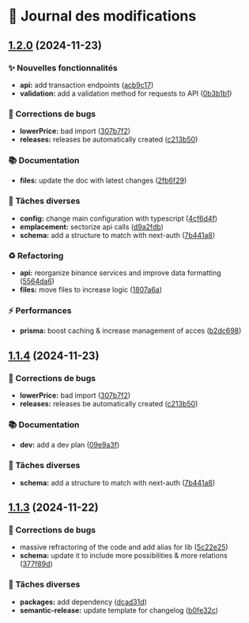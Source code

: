 # 📝 Journal des modifications

## [1.2.0](https://github.com/jos34000/crypto-tracking/compare/v1.1.3...v1.2.0) (2024-11-23)

### ✨ Nouvelles fonctionnalités

* **api:** add transaction endpoints ([acb9c17](https://github.com/jos34000/crypto-tracking/commit/acb9c17167669297dd9cdea90a4debffda89fa1e))
* **validation:** add a validation method for requests to API ([0b3b1b1](https://github.com/jos34000/crypto-tracking/commit/0b3b1b1743bbcac614f78815c3e27c3c929c2c45))

### 🐛 Corrections de bugs

* **lowerPrice:** bad import ([307b7f2](https://github.com/jos34000/crypto-tracking/commit/307b7f24afee665ec80a0ffbe77c498a3bc5ddda))
* **releases:** releases be automatically created ([c213b50](https://github.com/jos34000/crypto-tracking/commit/c213b50f93ae62e7063297eb5b17391e23ab52b5))

### 📚 Documentation

* **files:** update the doc with latest changes ([2fb6f29](https://github.com/jos34000/crypto-tracking/commit/2fb6f29ee250307d9bfc0a0ce66cc185d89cdb5f))

### 🔧 Tâches diverses

* **config:** change main configuration with typescript ([4cf6d4f](https://github.com/jos34000/crypto-tracking/commit/4cf6d4f9bba1cfa28a02095322504533da7a1de7))
* **emplacement:** sectorize api calls ([d9a2fdb](https://github.com/jos34000/crypto-tracking/commit/d9a2fdb977605ff4f2dcb8b6e7396c2f2f3dc9d1))
* **schema:** add a structure to match with next-auth ([7b441a8](https://github.com/jos34000/crypto-tracking/commit/7b441a82be0171afe962c1e169f9f5f4f43152a9))

### ♻️ Refactoring

* **api:** reorganize binance services and improve data formatting ([5564da6](https://github.com/jos34000/crypto-tracking/commit/5564da66bcbd27bf5e28f19ab2570f4beb8d8ae0))
* **files:** move files to increase logic ([1807a6a](https://github.com/jos34000/crypto-tracking/commit/1807a6a1fec007d7c71f38255d21dc2753d87b75))

### ⚡️ Performances

* **prisma:** boost caching & increase management of acces ([b2dc698](https://github.com/jos34000/crypto-tracking/commit/b2dc69871bde5e9eecb48293c820cca04066175c))

## [1.1.4](https://github.com/jos34000/crypto-tracking/compare/v1.1.3...v1.1.4) (2024-11-23)

### 🐛 Corrections de bugs

* **lowerPrice:** bad import ([307b7f2](https://github.com/jos34000/crypto-tracking/commit/307b7f24afee665ec80a0ffbe77c498a3bc5ddda))
* **releases:** releases be automatically created ([c213b50](https://github.com/jos34000/crypto-tracking/commit/c213b50f93ae62e7063297eb5b17391e23ab52b5))

### 📚 Documentation

* **dev:** add a dev plan ([09e9a3f](https://github.com/jos34000/crypto-tracking/commit/09e9a3f89a3c83d3f245ecfca012dfcbb98ab399))

### 🔧 Tâches diverses

* **schema:** add a structure to match with next-auth ([7b441a8](https://github.com/jos34000/crypto-tracking/commit/7b441a82be0171afe962c1e169f9f5f4f43152a9))

## [1.1.3](https://github.com/jos34000/crypto-tracking/compare/v1.1.2...v1.1.3) (2024-11-22)

### 🐛 Corrections de bugs

* massive refractoring of the code and add alias for lib ([5c22e25](https://github.com/jos34000/crypto-tracking/commit/5c22e25d0bfbc17296ae244cb5b28df742770cdd))
* **schema:** update it to include more possibilities & more relations ([377f89d](https://github.com/jos34000/crypto-tracking/commit/377f89d7b079133a202ff1e1e24603e5a29b35c4))

### 🔧 Tâches diverses

* **packages:** add dependency ([dcad31d](https://github.com/jos34000/crypto-tracking/commit/dcad31d9fe9fa575e26f36f2b866c543ce3d0fef))
* **semantic-release:** update template for changelog ([b0fe32c](https://github.com/jos34000/crypto-tracking/commit/b0fe32cd396d5984b778d23c52778a5cb79045ab))

